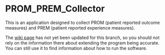 # PROM_PREM_Collector
This is an application designed to collect PROM (patient reported outcome measures) and PREM (patient reported experience measures).

The [wiki page](https://github.com/marmalmstudent/PROM_PREM_Collector/wiki) has not yet been updated for this branch, so you should not rely on the information there about extending the program being accurate. You can still use it to find information about how to run the software.
